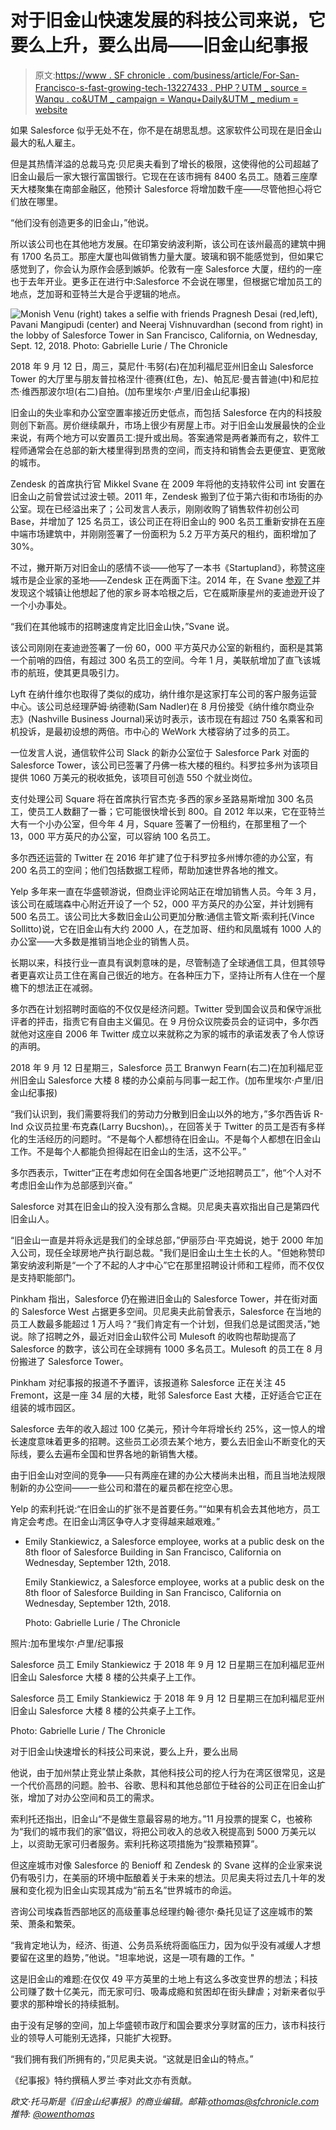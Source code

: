 # 对于旧金山快速发展的科技公司来说，它要么上升，要么出局——旧金山纪事报

> 原文:[https://www . SF chronicle . com/business/article/For-San-Francisco-s-fast-growing-tech-13227433 . PHP？UTM _ source = Wanqu . co&UTM _ campaign = Wanqu+Daily&UTM _ medium = website](https://www.sfchronicle.com/business/article/For-San-Francisco-s-fast-growing-tech-13227433.php?utm_source=wanqu.co&utm_campaign=Wanqu+Daily&utm_medium=website)

如果 Salesforce 似乎无处不在，你不是在胡思乱想。这家软件公司现在是旧金山最大的私人雇主。

但是其热情洋溢的总裁马克·贝尼奥夫看到了增长的极限，这使得他的公司超越了旧金山最后一家大银行富国银行。它现在在该市拥有 8400 名员工。随着三座摩天大楼聚集在南部金融区，他预计 Salesforce 将增加数千座——尽管他担心将它们放在哪里。

“他们没有创造更多的旧金山，”他说。

所以该公司也在其他地方发展。在印第安纳波利斯，该公司在该州最高的建筑中拥有 1700 名员工。那座大厦也叫做销售力量大厦。玻璃和钢不能感觉到，但如果它感觉到了，你会认为原作会感到嫉妒。伦敦有一座 Salesforce 大厦，纽约的一座也于去年开业。更多正在进行中:Salesforce 不会说在哪里，但根据它增加员工的地点，芝加哥和亚特兰大是合乎逻辑的地点。

![Monish Venu (right) takes a selfie with friends Pragnesh Desai (red,left), Pavani Mangipudi (center) and Neeraj Vishnuvardhan (second from right) in the lobby of Salesforce Tower in San Francisco, California, on Wednesday, Sept. 12, 2018\. Photo: Gabrielle Lurie / The Chronicle](../Images/8cd88dbcba9dc4be822d2a9bff111835.png)

2018 年 9 月 12 日，周三，莫尼什·韦努(右)在加利福尼亚州旧金山 Salesforce Tower 的大厅里与朋友普拉格涅什·德赛(红色，左)、帕瓦尼·曼吉普迪(中)和尼拉杰·维西那波尔坦(右二)自拍。(加布里埃尔·卢里/旧金山纪事报)

旧金山的失业率和办公室空置率接近历史低点，而包括 Salesforce 在内的科技股则创下新高。房价继续飙升，市场上很少有房屋上市。对于旧金山发展最快的企业来说，有两个地方可以安置员工:提升或出局。答案通常是两者兼而有之，软件工程师通常会在总部的新大楼里得到昂贵的空间，而支持和销售会去更便宜、更宽敞的城市。

Zendesk 的首席执行官 Mikkel Svane 在 2009 年将他的支持软件公司 int 安置在旧金山之前曾尝试过波士顿。2011 年，Zendesk 搬到了位于第六街和市场街的办公室。现在已经溢出来了；公司发言人表示，刚刚收购了销售软件初创公司 Base，并增加了 125 名员工，该公司正在将旧金山的 900 名员工重新安排在五座中端市场建筑中，并刚刚签署了一份面积为 5.2 万平方英尺的租约，面积增加了 30%。

不过，撇开斯万对旧金山的感情不谈——他写了一本书《Startupland》，称赞这座城市是企业家的圣地——Zendesk 正在两面下注。2014 年，在 Svane [参观了](https://madison.com/ct/news/local/writers/mike_ivey/zendesk-finds-madison-a-good-fit/article_be25f84e-4423-11e4-84b7-3bbb62200d67.html)并发现这个城镇让他想起了他的家乡哥本哈根之后，它在威斯康星州的麦迪逊开设了一个小办事处。

“我们在其他城市的招聘速度肯定比旧金山快，”Svane 说。

该公司刚刚在麦迪逊签署了一份 60，000 平方英尺办公室的新租约，面积是其第一个前哨的四倍，有超过 300 名员工的空间。今年 1 月，美联航增加了直飞该城市的航班，使其更具吸引力。

Lyft 在纳什维尔也取得了类似的成功，纳什维尔是这家打车公司的客户服务运营中心。该公司总经理萨姆·纳德勒(Sam Nadler)在 8 月份接受《纳什维尔商业杂志》(Nashville Business Journal)采访时表示，该市现在有超过 750 名乘客和司机投诉，是最初设想的两倍。市中心的 WeWork 大楼容纳了过多的员工。

一位发言人说，通信软件公司 Slack 的新办公室位于 Salesforce Park 对面的 Salesforce Tower，该公司已签署了丹佛一栋大楼的租约。科罗拉多州为该项目提供 1060 万美元的税收抵免，该项目可创造 550 个就业岗位。

支付处理公司 Square 将在首席执行官杰克·多西的家乡圣路易斯增加 300 名员工，使员工人数翻了一番；它可能很快增长到 800。自 2012 年以来，它在亚特兰大有一个小办公室，但今年 4 月，Square 签署了一份租约，在那里租了一个 13，000 平方英尺的办公室，可以容纳 100 名员工。

多尔西还运营的 Twitter 在 2016 年扩建了位于科罗拉多州博尔德的办公室，有 200 名员工的空间；他们包括数据工程师，帮助加速世界各地的推文。

Yelp 多年来一直在华盛顿游说，但商业评论网站正在增加销售人员。今年 3 月，该公司在威瑞森中心附近开设了一个 52，000 平方英尺的办公室，并计划拥有 500 名员工。该公司比大多数旧金山公司更加分散:通信主管文斯·索利托(Vince Sollitto)说，它在旧金山有大约 2000 人，在芝加哥、纽约和凤凰城有 1000 人的办公室——大多数是推销当地企业的销售人员。

长期以来，科技行业一直具有讽刺意味的是，尽管制造了全球通信工具，但其领导者更喜欢让员工住在离自己很近的地方。在各种压力下，坚持让所有人住在一个屋檐下的想法正在减弱。

多尔西在计划招聘时面临的不仅仅是经济问题。Twitter 受到国会议员和保守派批评者的抨击，指责它有自由主义偏见。在 9 月份众议院委员会的证词中，多尔西就他对这座自 2006 年 Twitter 成立以来就称之为家的城市的承诺发表了令人惊讶的声明。

2018 年 9 月 12 日星期三，Salesforce 员工 Branwyn Fearn(右二)在加利福尼亚州旧金山 Salesforce 大楼 8 楼的办公桌前与同事一起工作。(加布里埃尔·卢里/旧金山纪事报)

“我们认识到，我们需要将我们的劳动力分散到旧金山以外的地方，”多尔西告诉 R-Ind 众议员拉里·布克森(Larry Bucshon)。，在回答关于 Twitter 的员工是否有多样化的生活经历的问题时。“不是每个人都想待在旧金山。不是每个人都想在旧金山工作。不是每个人都能负担得起在旧金山的生活，这不公平。”

多尔西表示，Twitter“正在考虑如何在全国各地更广泛地招聘员工”，他“个人对不考虑旧金山作为总部感到兴奋。”

Salesforce 对其在旧金山的投入没有那么含糊。贝尼奥夫喜欢指出自己是第四代旧金山人。

“旧金山一直是并将永远是我们的全球总部，”伊丽莎白·平克姆说，她于 2000 年加入公司，现任全球房地产执行副总裁。"我们是旧金山土生土长的人。"但她称赞印第安纳波利斯是“一个了不起的人才中心”它在那里招聘设计师和工程师，而不仅仅是支持职能部门。

Pinkham 指出，Salesforce 仍在搬进旧金山的 Salesforce Tower，并在街对面的 Salesforce West 占据更多空间。贝尼奥夫此前曾表示，Salesforce 在当地的员工人数最多能超过 1 万人吗？“我们肯定有一个计划，但我们总是试图灵活，”她说。除了招聘之外，最近对旧金山软件公司 Mulesoft 的收购也帮助提高了 Salesforce 的数字，该公司在全球拥有 1000 多名员工。Mulesoft 的员工在 8 月份搬进了 Salesforce Tower。

Pinkham 对纪事报的报道不予置评，该报道称 Salesforce 正在关注 45 Fremont，这是一座 34 层的大楼，毗邻 Salesforce East 大楼，正好适合它正在组装的城市园区。

Salesforce 去年的收入超过 100 亿美元，预计今年将增长约 25%，这一惊人的增长速度意味着更多的招聘。这些员工必须去某个地方，要么去旧金山不断变化的天际线，要么去遍布全国和世界各地的新销售大楼。

由于旧金山对空间的竞争——只有两座在建的办公大楼尚未出租，而且当地法规限制新的办公空间——一些公司和潜在的雇员都在挖空心思。

Yelp 的索利托说:“在旧金山的扩张不是首要任务。”“如果有机会去其他地方，员工肯定会考虑。在旧金山湾区争夺人才变得越来越艰难。”

*   Emily Stankiewicz, a Salesforce employee, works at a public desk on the 8th floor of Salesforce Building in San Francisco, California on Wednesday, September 12th, 2018\.

    Emily Stankiewicz, a Salesforce employee, works at a public desk on the 8th floor of Salesforce Building in San Francisco, California on Wednesday, September 12th, 2018\.

    Photo: Gabrielle Lurie / The Chronicle

 照片:加布里埃尔·卢里/纪事报

Salesforce 员工 Emily Stankiewicz 于 2018 年 9 月 12 日星期三在加利福尼亚州旧金山 Salesforce 大楼 8 楼的公共桌子上工作。

Salesforce 员工 Emily Stankiewicz 于 2018 年 9 月 12 日星期三在加利福尼亚州旧金山 Salesforce 大楼 8 楼的公共桌子上工作。

Photo: Gabrielle Lurie / The Chronicle

对于旧金山快速增长的科技公司来说，要么上升，要么出局

他说，由于加州禁止竞业禁止条款，其他科技公司的挖人行为在湾区很常见，这是一个代价高昂的问题。脸书、谷歌、思科和其他总部位于硅谷的公司正在旧金山扩张，增加了对办公空间和员工的需求。

索利托还指出，旧金山“不是做生意最容易的地方。”11 月投票的提案 C，也被称为“我们的城市我们的家”倡议，将把公司收入的总收入税提高到 5000 万美元以上，以资助无家可归者服务。索利托称这项措施为“投票箱预算”。

但这座城市对像 Salesforce 的 Benioff 和 Zendesk 的 Svane 这样的企业家来说仍有吸引力，在美丽的环境中酝酿着关于未来的想法。贝尼奥夫将过去几十年的发展和变化视为旧金山实现其成为“前五名”世界城市的命运。

咨询公司埃森哲西部地区的高级董事总经理约翰·德尔·桑托见证了这座城市的繁荣、萧条和繁荣。

“我肯定地认为，经济、街道、公务员系统将面临压力，因为似乎没有减缓人才想要留在这里的趋势，”他说。"坦率地说，这是一项有趣的工作。"

这是旧金山的难题:在仅仅 49 平方英里的土地上有这么多改变世界的想法；科技公司赚了数十亿美元，而无家可归、吸毒成瘾和贫困却在街头肆虐；对新来者似乎要求的那种增长的持续抵制。

由于没有足够的空间，加上华盛顿市政厅和国会要求分享财富的压力，该市科技行业的领导人可能别无选择，只能扩大视野。

“我们拥有我们所拥有的，”贝尼奥夫说。“这就是旧金山的特点。”

《纪事报》特约撰稿人罗兰·李对此文亦有贡献。

 *欧文·托马斯是《旧金山纪事报》的商业编辑。邮箱:[othomas@sfchronicle.com](mailto:othomas@sfchronicle.com)推特: [@owenthomas](https://twitter.com/owenthomas)*